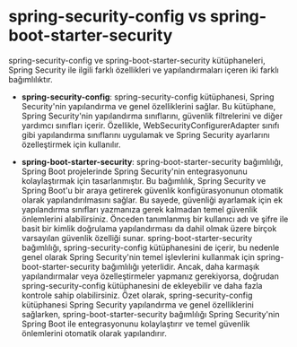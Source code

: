 # spring-security-config vs  spring-boot-starter-security
spring-security-config ve spring-boot-starter-security kütüphaneleri, Spring Security ile ilgili farklı özellikleri ve yapılandırmaları içeren iki farklı bağımlılıktır.

- __spring-security-config__:
spring-security-config kütüphanesi, Spring Security'nin yapılandırma ve genel özelliklerini sağlar. Bu kütüphane, Spring Security'nin yapılandırma sınıflarını, güvenlik filtrelerini ve diğer yardımcı sınıfları içerir. Özellikle, WebSecurityConfigurerAdapter sınıfı gibi yapılandırma sınıflarını uygulamak ve Spring Security ayarlarını özelleştirmek için kullanılır.


- __spring-boot-starter-security__:
spring-boot-starter-security bağımlılığı, Spring Boot projelerinde Spring Security'nin entegrasyonunu kolaylaştırmak için tasarlanmıştır. Bu bağımlılık, Spring Security ve Spring Boot'u bir araya getirerek güvenlik konfigürasyonunun otomatik olarak yapılandırılmasını sağlar. Bu sayede, güvenliği ayarlamak için ek yapılandırma sınıfları yazmanıza gerek kalmadan temel güvenlik önlemlerini alabilirsiniz. Önceden tanımlanmış bir kullanıcı adı ve şifre ile basit bir kimlik doğrulama yapılandırması da dahil olmak üzere birçok varsayılan güvenlik özelliği sunar.
spring-boot-starter-security bağımlılığı, spring-security-config kütüphanesini de içerir, bu nedenle genel olarak Spring Security'nin temel işlevlerini kullanmak için spring-boot-starter-security bağımlılığı yeterlidir. Ancak, daha karmaşık yapılandırmalar veya özelleştirmeler yapmanız gerekiyorsa, doğrudan spring-security-config kütüphanesini de ekleyebilir ve daha fazla kontrole sahip olabilirsiniz.
Özet olarak, spring-security-config kütüphanesi Spring Security yapılandırma ve genel özelliklerini sağlarken, spring-boot-starter-security bağımlılığı Spring Security'nin Spring Boot ile entegrasyonunu kolaylaştırır ve temel güvenlik önlemlerini otomatik olarak yapılandırır.
